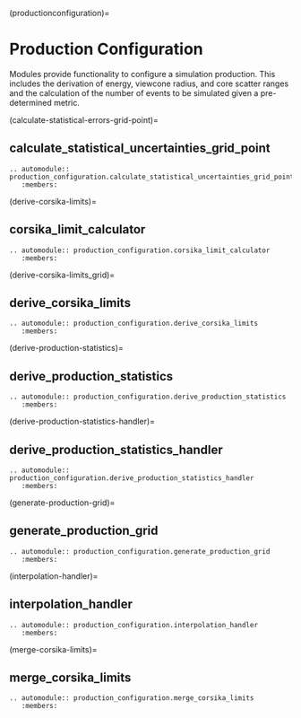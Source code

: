 (productionconfiguration)=

# Production Configuration

Modules provide functionality to configure a simulation production.
This includes the derivation of energy, viewcone radius, and core scatter ranges and
the calculation of the number of events to be simulated given a pre-determined metric.

(calculate-statistical-errors-grid-point)=

## calculate_statistical_uncertainties_grid_point

```{eval-rst}
.. automodule:: production_configuration.calculate_statistical_uncertainties_grid_point
   :members:
```

(derive-corsika-limits)=

## corsika_limit_calculator

```{eval-rst}
.. automodule:: production_configuration.corsika_limit_calculator
   :members:
```

(derive-corsika-limits_grid)=

## derive_corsika_limits

```{eval-rst}
.. automodule:: production_configuration.derive_corsika_limits
   :members:
```

(derive-production-statistics)=

## derive_production_statistics

```{eval-rst}
.. automodule:: production_configuration.derive_production_statistics
   :members:
```

(derive-production-statistics-handler)=

## derive_production_statistics_handler

```{eval-rst}
.. automodule:: production_configuration.derive_production_statistics_handler
   :members:
```

(generate-production-grid)=

## generate_production_grid

```{eval-rst}
.. automodule:: production_configuration.generate_production_grid
   :members:
```

(interpolation-handler)=

## interpolation_handler

```{eval-rst}
.. automodule:: production_configuration.interpolation_handler
   :members:
```

(merge-corsika-limits)=

## merge_corsika_limits

```{eval-rst}
.. automodule:: production_configuration.merge_corsika_limits
   :members:
```
